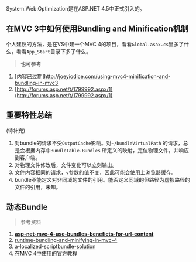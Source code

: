 System.Web.Optimization是在ASP.NET 4.5中正式引入的。  

## 在MVC 3中如何使用Bundling and Minification机制 ##
个人建议的方法，是在VS中建一个MVC 4的项目，看看`Global.asax.cs`里多了什么，看看`App_Start`目录下多了什么。
>**也可参考**  
1. [内容已过期]http://joeyiodice.com/using-mvc4-minification-and-bundling-in-mvc3   
2. [http://forums.asp.net/t/1799992.aspx/1](http://forums.asp.net/t/1799992.aspx/1) 

## 重要特性总结 ##
(待补充)  
1. 对bundle的请求不受`OutputCache`影响。对`~/bundleVirtualPath` 的请求，总是会根据内存中`BundleTable.Bundles` 所定义的映射，定位物理文件，并响应到客户端。  
2. 对物理文件修改后，文件变化可以立刻输出。  
3. 文件内容相同的请求，`v`参数的值不变，因此可能会使用上浏览器缓存。  
4. bundle不能定义对非同域的文件的引用。能否定义同域的但路径为虚拟路径的文件的引用，未知。  

## 动态Bundle ##
<script type="text/javascript" src="https://gist.github.com/4201780.js?file=HtmlExtensions.cs"></script>

> 参考资料  
1. [**asp-net-mvc-4-use-bundles-beneficts-for-url-content**](http://stackoverflow.com/questions/13124218/asp-net-mvc-4-use-bundles-beneficts-for-url-content?rq=1)  
2. [runtime-bundling-and-minifying-in-mvc-4](http://stackoverflow.com/questions/10614441/runtime-bundling-and-minifying-in-mvc-4)  
3. [a-localized-scriptbundle-solution](http://stackoverflow.com/questions/10978979/a-localized-scriptbundle-solution)  
4. [在MVC 4中使用的官方教程](http://www.asp.net/mvc/tutorials/mvc-4/bundling-and-minification) 
